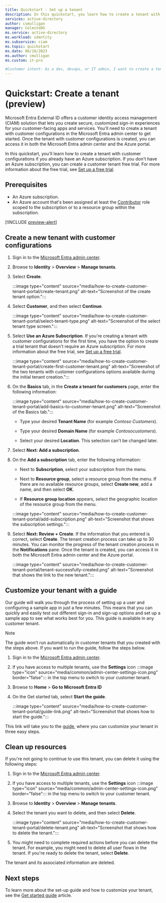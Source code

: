 ```yaml
---
title: Quickstart - Set up a tenant
description: In this quickstart, you learn how to create a tenant with customer configurations.
services: active-directory
author: csmulligan
manager: CelesteDG
ms.service: active-directory
ms.workload: identity
ms.subservice: ciam
ms.topic: quickstart
ms.date: 06/19/2023
ms.author: cmulligan
ms.custom: it-pro

#Customer intent: As a dev, devops, or IT admin, I want to create a tenant with customer configurations.
---
```

# Quickstart: Create a tenant (preview)

Microsoft Entra External ID offers a customer identity access management (CIAM) solution that lets you create secure, customized sign-in experiences for your customer-facing apps and services. You'll need to create a tenant with customer configurations in the Microsoft Entra admin center to get started. Once the tenant with customer configurations is created, you can access it in both the Microsoft Entra admin center and the Azure portal.

In this quickstart, you'll learn how to create a tenant with customer configurations if you already have an Azure subscription. If you don't have an Azure subscription, you can create a customer tenant free trial. For more information about the free trial, see [Set up a free trial](quickstart-trial-setup.md).

## Prerequisites

- An Azure subscription. 
- An Azure account that's been assigned at least the [Contributor](/azure/role-based-access-control/built-in-roles#contributor) role scoped to the subscription or to a resource group within the subscription.

[!INCLUDE [preview-alert](../customers/includes/preview-alert/preview-alert-ciam.md)]

## Create a new tenant with customer configurations 

1. Sign in to the [Microsoft Entra admin center](https://entra.microsoft.com). 
1. Browse to **Identity** > **Overview** > **Manage tenants**.
1. Select **Create**.

    :::image type="content" source="media/how-to-create-customer-tenant-portal/create-tenant.png" alt-text="Screenshot of the create tenant option.":::

1. Select **Customer**, and then select **Continue**. 

    :::image type="content" source="media/how-to-create-customer-tenant-portal/select-tenant-type.png" alt-text="Screenshot of the select tenant type screen.":::

1. Select **Use an Azure Subscription**. If you're creating a tenant with customer configurations for the first time, you have the option to create a trial tenant that doesn't require an Azure subscription. For more information about the free trial, see [Set up a free trial](quickstart-trial-setup.md).
 
    :::image type="content" source="media/how-to-create-customer-tenant-portal/create-first-customer-tenant.png" alt-text="Screenshot of the two tenants with customer configurations options available during the initial tenant creation.":::

1. On the **Basics** tab, in the **Create a tenant for customers** page, enter the following information:

    :::image type="content" source="media/how-to-create-customer-tenant-portal/add-basics-to-customer-tenant.png" alt-text="Screenshot of the Basics tab.":::

    - Type your desired **Tenant Name** (for example *Contoso Customers*).

    - Type your desired **Domain Name** (for example *Contosocustomers*).

    - Select your desired **Location**. This selection can't be changed later.

1. Select **Next: Add a subscription**.  

1. On the **Add a subscription** tab, enter the following information:

   - Next to **Subscription**, select your subscription from the menu.

   - Next to **Resource group**, select a resource group from the menu. If there are no available resource groups, select **Create new**, add a name, and then select **OK**.

   - If **Resource group location** appears, select the geographic location of the resource group from the menu.

    :::image type="content" source="media/how-to-create-customer-tenant-portal/add-subscription.png" alt-text="Screenshot that shows the subscription settings.":::

1. Select **Next: Review + Create**. If the information that you entered is correct, select **Create**. The tenant creation process can take up to 30 minutes. You can monitor the progress of the tenant creation process in the **Notifications** pane. Once the tenant is created, you can access it in both the Microsoft Entra admin center and the Azure portal.

    :::image type="content" source="media/how-to-create-customer-tenant-portal/tenant-successfully-created.png" alt-text="Screenshot that shows the link to the new tenant.":::

## Customize your tenant with a guide

Our guide will walk you through the process of setting up a user and configuring a sample app in just a few minutes. This means that you can quickly and easily test out different sign-in and sign-up options and set up a sample app to see what works best for you. This guide is available in any customer tenant.

> [!NOTE]
> The guide won’t run automatically in customer tenants that you created with the steps above. If you want to run the guide, follow the steps below.

1. Sign in to the [Microsoft Entra admin center](https://entra.microsoft.com). 
1. If you have access to multiple tenants, use the **Settings** icon :::image type="icon" source="media/common/admin-center-settings-icon.png" border="false"::: in the top menu to switch to your customer tenant. 
1. Browse to **Home** > **Go to Microsoft Entra ID** 
1. On the Get started tab, select **Start the guide**.

    :::image type="content" source="media/how-to-create-customer-tenant-portal/guide-link.png" alt-text="Screenshot that shows how to start the guide.":::

This link will take you to the [guide](quickstart-get-started-guide.md), where you can customize your tenant in three easy steps.

## Clean up resources

If you're not going to continue to use this tenant, you can delete it using the following steps:

1. Sign in to the [Microsoft Entra admin center](https://entra.microsoft.com). 
1. If you have access to multiple tenants, use the **Settings** icon :::image type="icon" source="media/common/admin-center-settings-icon.png" border="false"::: in the top menu to switch to your customer tenant. 
1. Browse to **Identity** > **Overview** > **Manage tenants**.
1. Select the tenant you want to delete, and then select **Delete**.

    :::image type="content" source="media/how-to-create-customer-tenant-portal/delete-tenant.png" alt-text="Screenshot that shows how to delete the tenant.":::

1. You might need to complete required actions before you can delete the tenant. For example, you might need to delete all user flows in the tenant. If you're ready to delete the tenant, select **Delete**.

The tenant and its associated information are deleted.


## Next steps

To learn more about the set-up guide and how to customize your tenant, see the [Get started guide](quickstart-get-started-guide.md) article.

